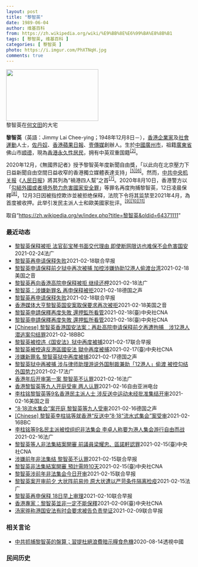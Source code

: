 ```yaml
---
layout: post
title: "黎智英"
date: 1989-06-04
author: 维基百科
from: https://zh.wikipedia.org/wiki/%E9%BB%8E%E6%99%BA%E8%8B%B1
tags: [ 黎智英, 维基百科 ]
categories: [ 黎智英 ]
photo: https://i.imgur.com/PhXTNqH.jpg
comments: true
---
```

<div class="mw-parser-output"><div id="noteTA-3146cf78" class="noteTA"><div class="noteTA-group"><div data-noteta-group-source="module" data-noteta-group="IT"></div></div><div class="noteTA-local"><div data-noteta-code="zh:巧克力; zh-tw:巧克力; zh-hk:朱古力; zh-cn:巧克力;"></div><div data-noteta-code="zh-tw:黑道; zh-hk:黑社會; zh-cn:黑社会;"></div><div data-noteta-code="zh-tw:飯店; zh-hk:酒店; zh-cn:饭店;"></div><div data-noteta-code="zh-tw:伍佛維茲; zh-hk:沃夫維茲 ;zh-cn:沃尔福威茨;"></div></div></div>

<div class="thumb tright"><div class="thumbinner" style="width:252px;"><a href="/wiki/File:Jimmy_Lai_Chee-ying_home_in_Ho_Man_Tin_20200418.png" class="image"><img alt="" src="//upload.wikimedia.org/wikipedia/commons/thumb/9/9f/Jimmy_Lai_Chee-ying_home_in_Ho_Man_Tin_20200418.png/250px-Jimmy_Lai_Chee-ying_home_in_Ho_Man_Tin_20200418.png" decoding="async" width="250" height="140" class="thumbimage" srcset="//upload.wikimedia.org/wikipedia/commons/thumb/9/9f/Jimmy_Lai_Chee-ying_home_in_Ho_Man_Tin_20200418.png/375px-Jimmy_Lai_Chee-ying_home_in_Ho_Man_Tin_20200418.png 1.5x, //upload.wikimedia.org/wikipedia/commons/thumb/9/9f/Jimmy_Lai_Chee-ying_home_in_Ho_Man_Tin_20200418.png/500px-Jimmy_Lai_Chee-ying_home_in_Ho_Man_Tin_20200418.png 2x" data-file-width="861" data-file-height="481"></a>  <div class="thumbcaption"><div class="magnify"><a href="/wiki/File:Jimmy_Lai_Chee-ying_home_in_Ho_Man_Tin_20200418.png" class="internal" title="放大"></a></div>黎智英在<a href="/wiki/%E4%BD%95%E6%96%87%E7%94%B0" title="何文田">何文田</a>的大宅</div></div></div>
<p><b>黎智英</b>（英語：<span lang="en">Jimmy Lai Chee-ying</span>；1948年12月8日<span class="useeditintro" title="Template:BLP editintro">－</span>），<a href="/wiki/%E9%A6%99%E6%B8%AF" title="香港">香港</a><a href="/wiki/%E4%BC%81%E4%B8%9A%E5%AE%B6" title="企业家">企業家</a>及<a href="/wiki/%E7%A4%BE%E6%9C%83%E9%81%8B%E5%8B%95" title="社會運動">社會運動</a>人士，<a href="/wiki/%E4%BD%90%E4%B8%B9%E5%A5%B4" title="佐丹奴">佐丹奴</a>、<a href="/wiki/%E8%98%8B%E6%9E%9C%E6%97%A5%E5%A0%B1_(%E9%A6%99%E6%B8%AF)" title="蘋果日報 (香港)">香港蘋果日報</a>、<a href="/wiki/%E5%A3%B9%E5%82%B3%E5%AA%92" title="壹傳媒">壹傳媒</a>創辦人。生於<a href="/wiki/%E4%B8%AD%E8%8F%AF%E6%B0%91%E5%9C%8B_(%E5%A4%A7%E9%99%B8%E6%99%82%E6%9C%9F)" class="mw-redirect" title="中華民國 (大陸時期)">中國</a><a href="/wiki/%E5%BB%A3%E5%B7%9E%E5%B8%82_(%E4%B8%AD%E8%8F%AF%E6%B0%91%E5%9C%8B)" title="廣州市 (中華民國)">廣州市</a>，祖籍<a href="/wiki/%E5%BB%A3%E6%9D%B1%E7%9C%81_(%E4%B8%AD%E8%8F%AF%E6%B0%91%E5%9C%8B)" title="廣東省 (中華民國)">廣東省</a>佛山市<a href="/wiki/%E9%A1%BA%E5%BE%B7" class="mw-redirect" title="顺德">顺德</a>，現為<a href="/wiki/%E9%A6%99%E6%B8%AF%E5%B1%85%E6%B0%91#永久性居民" title="香港居民">香港永久性居民</a>，拥有中英双重国籍<sup id="cite_ref-a1_3-2" class="reference"><a href="#cite_note-a1-3">[2]</a></sup>。
</p><p>2020年12月，《無國界記者》授予黎智英年度新聞自由獎，「以此向在北京壓力下日益新聞自由空間日益收窄的香港獨立媒體表達支持」<sup id="cite_ref-7" class="reference"><a href="#cite_note-7">[5]</a></sup><sup id="cite_ref-8" class="reference"><a href="#cite_note-8">[6]</a></sup>。然而，<a href="/wiki/%E4%B8%AD%E5%85%B1%E4%B8%AD%E5%A4%AE%E6%9C%BA%E5%85%B3%E6%8A%A5" title="中共中央机关报">中共中央机关报</a>《<a href="/wiki/%E4%BA%BA%E6%B0%91%E6%97%A5%E6%8A%A5" title="人民日报">人民日报</a>》將其列為“禍港四人幫”之首<sup id="cite_ref-9" class="reference"><a href="#cite_note-9">[7]</a></sup>。2020年8月10日，香港警方以「<a href="/wiki/%E4%B8%AD%E8%8F%AF%E4%BA%BA%E6%B0%91%E5%85%B1%E5%92%8C%E5%9C%8B%E9%A6%99%E6%B8%AF%E7%89%B9%E5%88%A5%E8%A1%8C%E6%94%BF%E5%8D%80%E7%B6%AD%E8%AD%B7%E5%9C%8B%E5%AE%B6%E5%AE%89%E5%85%A8%E6%B3%95" title="中華人民共和國香港特別行政區維護國家安全法">勾結外國或者境外勢力危害國家安全罪</a>」等罪名再度拘捕黎智英，12日凌晨保釋<sup id="cite_ref-10" class="reference"><a href="#cite_note-10">[8]</a></sup>，12月3日因被指控欺诈並被拒绝保释，法院下令将其监禁至2021年4月，為首度被收押。此举引发民主派人士和歐美國家批评。<sup id="cite_ref-11" class="reference"><a href="#cite_note-11">[9]</a></sup><sup id="cite_ref-12" class="reference"><a href="#cite_note-12">[10]</a></sup><sup id="cite_ref-over100_13-0" class="reference"><a href="#cite_note-over100-13">[11]</a></sup>
</p>
</div><noscript><img src="//zh.wikipedia.org/wiki/Special:CentralAutoLogin/start?type=1x1" alt="" title="" width="1" height="1" style="border: none; position: absolute;"></noscript>
<div class="printfooter">取自“<a dir="ltr" href="https://zh.wikipedia.org/w/index.php?title=黎智英&amp;oldid=64371111">https://zh.wikipedia.org/w/index.php?title=黎智英&amp;oldid=64371111</a>”</div><div id="recent-news"><h3>最近动态</h3><ul><li><a href="https://nodebe4.github.io/waimei/2021-02-24/%E9%BB%8E%E6%99%BA%E8%8B%B1%E4%BF%9D%E9%87%8A%E8%A2%AB%E6%8B%92-%E6%B3%95%E5%AE%98%E5%BD%AD%E5%AE%9D%E7%90%B4%E4%B9%A6%E9%9D%A2%E4%BA%A4%E4%BB%A3%E7%90%86%E7%94%B1-%E5%8D%B3%E4%BD%BF%E6%96%AD%E7%BD%91%E9%99%90%E8%AE%BF%E4%B9%9F%E9%9A%BE%E4%BF%9D%E4%B8%8D%E4%BC%9A%E5%8D%B1%E5%AE%B3%E5%9B%BD%E5%AE%89" title="黎智英保释被拒 法官彭宝琴书面交代理由 即使断网限访也难保不会危害国安—— 24/02/2021 - 09:22 一传媒创办人黎智英去年12月被控勾结外国势力，在裁判法院遭下令还柙，及后获高等法...">黎智英保释被拒 法官彭宝琴书面交代理由 即使断网限访也难保不会危害国安</a><time>2021-02-24</time><a class="tag">法广</a></li>
<li><a href="https://nodebe4.github.io/waimei/2021-02-18/%E9%BB%8E%E6%99%BA%E8%8B%B1%E5%86%8D%E7%94%B3%E8%AF%B7%E4%BF%9D%E9%87%8A%E5%A4%B1%E8%B4%A5" title="黎智英再申请保释失败—— 香港壹传媒创办人黎智英今天（18日）再到法院提出保释申请，但不被法官批准，黎智英继续被还押。 据香港《明报》报道，黎智英就欺诈罪，以及违反《香港国安法》的案件提出保释申...">黎智英再申请保释失败</a><time>2021-02-18</time><a class="tag">联合早报</a></li>
<li><a href="https://nodebe4.github.io/waimei/2021-02-18/%E9%BB%8E%E6%99%BA%E8%8B%B1%E7%94%B3%E8%AF%B7%E4%BF%9D%E9%87%8A%E5%89%8D%E5%A4%95%E7%8B%B1%E4%B8%AD%E5%86%8D%E6%AC%A1%E8%A2%AB%E6%8D%95-%E5%8A%A0%E6%8E%A7%E6%B6%89%E5%AB%8C%E5%8D%8F%E5%8A%A912%E6%B8%AF%E4%BA%BA%E5%81%B7%E6%B8%A1%E5%8F%B0%E6%B9%BE" title="黎智英申请保释前夕狱中再次被捕 加控涉嫌协助12港人偷渡台湾—— Thu, 18 Feb 2021 18:34:57 GMT 香港壹传媒创办人黎智英被控《港区国安法》”勾结罪”等罪名，2月18日...">黎智英申请保释前夕狱中再次被捕 加控涉嫌协助12港人偷渡台湾</a><time>2021-02-18</time><a class="tag">美国之音</a></li>
<li><a href="https://nodebe4.github.io/waimei/2021-02-18/%E9%BB%8E%E6%99%BA%E8%8B%B1%E5%86%8D%E5%90%91%E9%A6%99%E6%B8%AF%E9%AB%98%E9%99%A2%E7%94%B3%E4%BF%9D%E9%87%8A%E8%A2%AB%E6%8B%92-%E7%BB%A7%E7%BB%AD%E8%BF%98%E6%9F%99" title="黎智英再向香港高院申保释被拒 继续还柙—— 18/02/2021 - 15:25 香港壹传媒创办人黎智英被指违反《港区国安法》，去年12月23日获香港高等法院指定法官李运腾批准保释，港府律政司后...">黎智英再向香港高院申保释被拒 继续还柙</a><time>2021-02-18</time><a class="tag">法广</a></li>
<li><a href="https://nodebe4.github.io/waimei/2021-02-18/%E9%BB%8E%E6%99%BA%E8%8B%B1-%E6%B6%89%E5%AB%8C%E6%96%B0%E7%BD%AA%E5%90%8D-%E5%86%8D%E7%94%B3%E4%BF%9D%E9%87%8A%E8%A2%AB%E6%8B%92" title="黎智英：涉嫌新罪名 再申保释被拒—— 洪沙 （综合报道）2021-02-18T14:10:57.610Z 壹传媒创办人黎智英 （德国之声中文网）据《明报》等港媒报道，壹传媒创办人黎智英2月18日...">黎智英：涉嫌新罪名 再申保释被拒</a><time>2021-02-18</time><a class="tag">德国之声</a></li>
<li><a href="https://nodebe4.github.io/waimei/2021-02-18/%E9%BB%8E%E6%99%BA%E8%8B%B1%E5%86%8D%E7%94%B3%E8%AF%B7%E4%BF%9D%E9%87%8A%E5%A4%B1%E8%B4%A5" title="黎智英再申请保释失败—— 香港壹传媒创办人黎智英今天（18日）再到法院提出保释申请，但不被法官批准，黎智英继续被还押。 据香港《明报》报道，黎智英就欺诈罪，以及违反《香港国安法》的案件提出保释申...">黎智英再申请保释失败</a><time>2021-02-18</time><a class="tag">联合早报</a></li>
<li><a href="https://nodebe4.github.io/waimei/2021-02-18/%E9%A6%99%E6%B8%AF%E5%AA%92%E4%BD%93%E5%A4%A7%E4%BA%A8%E9%BB%8E%E6%99%BA%E8%8B%B1%E5%9B%BD%E5%AE%89%E6%A1%88%E5%8F%96%E4%BF%9D%E8%A6%81%E6%B1%82%E5%86%8D%E6%AC%A1%E8%A2%AB%E6%8B%92" title="香港媒体大亨黎智英国安案取保要求再次被拒—— Thu, 18 Feb 2021 11:04:39 GMT 香港壹傳媒創辦人黎智英2021年2月9日離開終審法院（路透社照片） 香港高等法院星期四（...">香港媒体大亨黎智英国安案取保要求再次被拒</a><time>2021-02-18</time><a class="tag">美国之音</a></li>
<li><a href="https://nodebe4.github.io/waimei/2021-02-18/%E9%BB%8E%E6%99%BA%E8%8B%B1%E7%94%B3%E8%AB%8B%E4%BF%9D%E9%87%8B%E5%86%8D%E5%BA%A6%E5%A4%B1%E6%95%97-%E9%82%84%E6%8A%BC%E7%9B%A3%E6%89%80%E7%9C%8B%E7%AE%A1" title="黎智英申請保釋再度失敗 還押監所看管—— 香港壹傳媒集團創辦人黎智英（右）先前因涉嫌詐欺及違反港區維護國安法被警方逮捕，之後被起訴，期間一直被扣押。（圖取自立場新聞） （中央社記者張謙香港18日...">黎智英申請保釋再度失敗 還押監所看管</a><time>2021-02-18</time><a class="tag">(臺)中央社CNA</a></li>
<li><a href="https://nodebe4.github.io/waimei/2021-02-18/%E9%BB%8E%E6%99%BA%E8%8B%B1%E7%94%B3%E8%AB%8B%E4%BF%9D%E9%87%8B%E5%86%8D%E5%BA%A6%E5%A4%B1%E6%95%97-%E9%82%84%E6%8A%BC%E7%9B%A3%E6%89%80%E7%9C%8B%E7%AE%A1" title="黎智英申請保釋再度失敗 還押監所看管—— （中央社記者張謙香港18日電）香港壹傳媒集團創辦人黎智英先前因涉嫌詐欺及違反港區維護國安法被警方逮捕，之後被起訴，期間一直被扣押。他今天向法庭申請保釋再...">黎智英申請保釋再度失敗  還押監所看管</a><time>2021-02-18</time><a class="tag">(臺)中央社CNA</a></li>
<li><a href="https://nodebe4.github.io/waimei/2021-02-18/Chinese-%E9%BB%8E%E6%99%BA%E8%8B%B1%E9%A6%99%E6%B8%AF%E5%9B%BD%E5%AE%89%E6%B3%95%E6%A1%88-%E5%86%8D%E8%B5%B4%E9%AB%98%E9%99%A2%E7%94%B3%E8%AF%B7%E4%BF%9D%E9%87%8A%E5%89%8D%E5%A4%95%E5%86%8D%E9%81%AD%E6%8B%98%E6%8D%95-%E6%B6%8912%E6%B8%AF%E4%BA%BA%E6%BD%9C%E9%80%83%E6%A1%88%E5%8B%BE%E7%BB%93%E7%BD%AA" title="[Chinese] 黎智英香港国安法案：再赴高院申请保释前夕再遭拘捕　涉12港人潜逃案勾结罪—— 黎智英香港国安法案：再赴高院申请保释前夕再遭拘捕　涉12港人潜逃案勾结罪 54 分钟前 图像来源...">[Chinese] 黎智英香港国安法案：再赴高院申请保释前夕再遭拘捕　涉12港人潜逃案勾结罪</a><time>2021-02-18</time><a class="tag">BBC</a></li>
<li><a href="https://nodebe4.github.io/waimei/2021-02-17/%E9%BB%8E%E6%99%BA%E8%8B%B1%E8%A2%AB%E6%8E%A7%E8%BF%9D-%E5%9B%BD%E5%AE%89%E6%B3%95-%E7%8B%B1%E4%B8%AD%E5%86%8D%E5%BA%A6%E8%A2%AB%E6%8D%95" title="黎智英被控违《国安法》狱中再度被捕—— 香港壹传媒集团创办人黎智英因违反《香港国安法》，前天（16日）据报在已被羁押的情况下再度被警方拘捕，罪名是涉嫌“串谋勾结外国或者境外势力危害国家安全”及“...">黎智英被控违《国安法》狱中再度被捕</a><time>2021-02-17</time><a class="tag">联合早报</a></li>
<li><a href="https://nodebe4.github.io/waimei/2021-02-17/%E9%BB%8E%E6%99%BA%E8%8B%B1%E8%A2%AB%E6%8E%A7%E9%81%95%E5%8F%8D%E6%B8%AF%E5%8D%80%E5%9C%8B%E5%AE%89%E6%B3%95-%E7%8D%84%E4%B8%AD%E5%86%8D%E5%BA%A6%E8%A2%AB%E6%8D%95" title="黎智英被控違反港區國安法 獄中再度被捕—— （中央社記者張謙香港17日電）據報導，香港壹傳媒集團創辦人黎智英因違反「港區國安法」，16日在已被羈押的情況下再度被港警拘捕，罪名則是涉嫌「串謀勾結外...">黎智英被控違反港區國安法 獄中再度被捕</a><time>2021-02-17</time><a class="tag">(臺)中央社CNA</a></li>
<li><a href="https://nodebe4.github.io/waimei/2021-02-17/%E6%B6%89%E5%AB%8C%E6%96%B0%E7%BD%AA%E5%90%8D-%E9%BB%8E%E6%99%BA%E8%8B%B1%E7%8B%B1%E4%B8%AD%E5%86%8D%E5%BA%A6%E8%A2%AB%E6%8D%95" title="涉嫌新罪名 黎智英狱中再度被捕—— 洪沙 （综合报道）2021-02-17T14:43:00.062Z 壹传媒创办人黎智英 （德国之声中文网）据香港《明报》报道，昨天（2月16日），香港警方在狱...">涉嫌新罪名 黎智英狱中再度被捕</a><time>2021-02-17</time><a class="tag">德国之声</a></li>
<li><a href="https://nodebe4.github.io/waimei/2021-02-17/%E9%BB%8E%E6%99%BA%E8%8B%B1%E7%8B%B1%E4%B8%AD%E5%86%8D%E8%A2%AB%E6%8D%95-%E6%B6%89%E4%B8%8E%E5%BE%8B%E5%B8%88%E5%8A%A9%E7%90%86%E6%B8%B8%E8%AF%B4%E5%A4%96%E5%9B%BD%E5%88%B6%E8%A3%81%E5%85%BC%E5%8A%A9-12%E6%B8%AF%E4%BA%BA-%E5%81%B7%E6%B8%A1-%E8%A2%AB%E6%8E%A7%E5%8B%BE%E7%BB%93%E5%A4%96%E5%9B%BD%E5%8A%BF%E5%8A%9B" title="黎智英狱中再被捕 涉与律师助理游说外国制裁兼助「12港人」偷渡 被控勾结外国势力—— 17/02/2021 - 12:44 一名律师楼助理涉嫌与壹传媒人创办人黎智英等人进行众筹和国际游说，谋求制...">黎智英狱中再被捕 涉与律师助理游说外国制裁兼助「12港人」偷渡 被控勾结外国势力</a><time>2021-02-17</time><a class="tag">法广</a></li>
<li><a href="https://nodebe4.github.io/waimei/2021-02-16/%E9%A6%99%E6%B8%AF%E5%B9%B4%E5%90%8E%E5%BC%80%E5%AE%A1%E7%AC%AC%E4%B8%80%E6%A1%88-%E9%BB%8E%E6%99%BA%E8%8B%B1%E4%B8%8D%E8%AE%A4%E7%BD%AA" title="香港年后开审第一案 黎智英不认罪—— 17/02/2021 - 00:26 香港春节假期后开审的第一案，是九名民主派人士参与2019年反送中运动“八一八流水式集会”，他们被指控组织未经批准的集结...">香港年后开审第一案 黎智英不认罪</a><time>2021-02-16</time><a class="tag">法广</a></li>
<li><a href="https://nodebe4.github.io/waimei/2021-02-16/%E9%A6%99%E6%B8%AF%E9%BB%8E%E6%99%BA%E8%8B%B1%E7%AD%89%E4%B9%9D%E4%BA%BA%E5%BC%80%E5%BA%AD%E5%8F%97%E5%AE%A1-%E4%B8%A4%E4%BA%BA%E8%AE%A4%E7%BD%AA" title="香港黎智英等九人开庭受审 两人认罪—— 香港壹传媒创办人黎智英、香港民主党前主席兼资深大律师李柱铭等九人涉嫌“参与或组织未经批准集结”一案星期二开审。前立法会议员区诺轩及梁耀忠认罪。 香港警方去...">香港黎智英等九人开庭受审  两人认罪</a><time>2021-02-16</time><a class="tag">自由亚洲电台</a></li>
<li><a href="https://nodebe4.github.io/waimei/2021-02-16/%E6%9D%8E%E6%9F%B1%E9%93%AD%E9%BB%8E%E6%99%BA%E8%8B%B1%E7%AD%899%E5%90%8D%E9%A6%99%E6%B8%AF%E6%B0%91%E4%B8%BB%E6%B4%BE%E4%BA%BA%E5%A3%AB-%E6%B6%89%E5%8F%8D%E9%80%81%E4%B8%AD%E8%BF%90%E5%8A%A8%E6%9C%AA%E7%BB%8F%E6%89%B9%E5%87%86%E9%9B%86%E7%BB%93%E5%BC%80%E5%AE%A1" title="李柱铭黎智英等9名香港民主派人士 涉反送中运动未经批准集结开审—— Tue, 16 Feb 2021 17:22:53 GMT 民主派前立法会议员梁国雄（左二起），李卓人，何俊仁，何秀兰，因参与...">李柱铭黎智英等9名香港民主派人士 涉反送中运动未经批准集结开审</a><time>2021-02-16</time><a class="tag">美国之音</a></li>
<li><a href="https://nodebe4.github.io/waimei/2021-02-16/8-18%E6%B5%81%E6%B0%B4%E9%9B%86%E4%BC%9A-%E6%A1%88%E5%BC%80%E5%BA%AD-%E9%BB%8E%E6%99%BA%E8%8B%B1%E7%AD%89%E4%B9%9D%E4%BA%BA%E5%8F%97%E5%AE%A1" title="“8·18流水集会”案开庭&nbsp;黎智英等九人受审—— 叶宣（综合报道）2021-02-16T11:35:16.522Z （德国之声中文网）周二（2月16日）开审的案件，围绕2019年8月18日香港民...">“8·18流水集会”案开庭 黎智英等九人受审</a><time>2021-02-16</time><a class="tag">德国之声</a></li>
<li><a href="https://nodebe4.github.io/waimei/2021-02-16/Chinese-%E9%BB%8E%E6%99%BA%E8%8B%B1%E6%9D%8E%E6%9F%B1%E9%93%AD%E7%AD%89%E5%B0%B1%E9%A6%99%E6%B8%AF-%E5%8F%8D%E9%80%81%E4%B8%AD-8-18-%E6%B5%81%E6%B0%B4%E5%BC%8F%E9%9B%86%E4%BC%9A-%E6%A1%88%E5%8F%97%E5%AE%A1" title="[Chinese] 黎智英李柱铭等就香港“反送中”8·18“流水式集会”案受审—— 黎智英李柱铭等就香港“反送中”8·18“流水式集会”案受审 20 分钟前 &amp;lt;img srcset...">[Chinese] 黎智英李柱铭等就香港“反送中”8·18“流水式集会”案受审</a><time>2021-02-16</time><a class="tag">BBC</a></li>
<li><a href="https://nodebe4.github.io/waimei/2021-02-16/%E6%9D%8E%E6%9F%B1%E9%93%AD%E7%AD%899%E5%90%8D%E6%B0%91%E4%B8%BB%E6%B4%BE%E8%A2%AB%E6%8E%A7%E7%BB%84%E7%BB%87%E9%9D%9E%E6%B3%95%E9%9B%86%E4%BC%9A-%E6%9D%8E%E5%8D%93%E4%BA%BA%E7%A7%B0%E8%A6%81%E4%B8%BA%E6%B8%AF%E4%BA%BA%E9%9B%86%E4%BC%9A%E6%B8%B8%E8%A1%8C%E8%87%AA%E7%94%B1%E8%80%8C%E6%88%98" title="李柱铭等9名民主派被控组织非法集会 李卓人称要为港人集会游行自由而战—— 16/02/2021 - 08:06 壹传媒集团创办人黎智英和民主党前主席李柱铭、何俊仁等九名民主派领军人士因前年的「8...">李柱铭等9名民主派被控组织非法集会 李卓人称要为港人集会游行自由而战</a><time>2021-02-16</time><a class="tag">法广</a></li>
<li><a href="https://nodebe4.github.io/waimei/2021-02-15/%E9%BB%8E%E6%99%BA%E8%8B%B1%E7%AD%89%E4%BA%BA%E9%9D%9E%E6%B3%95%E9%9B%86%E7%B5%90%E6%A1%88%E9%96%8B%E5%AF%A9-%E5%89%8D%E8%AD%B0%E5%93%A1%E6%A2%81%E8%80%80%E5%BF%A0-%E5%8D%80%E8%AB%BE%E8%BB%92%E8%AA%8D%E7%BD%AA" title="黎智英等人非法集結案開審 前議員梁耀忠、區諾軒認罪—— 香港壹傳媒集團創辦人黎智英（右）等9人涉非法集結案16日早上開審，據報導，前立法會議員梁耀忠和區諾軒在庭上認罪，黎智英等其他7人不認罪。（...">黎智英等人非法集結案開審 前議員梁耀忠、區諾軒認罪</a><time>2021-02-15</time><a class="tag">(臺)中央社CNA</a></li>
<li><a href="https://nodebe4.github.io/waimei/2021-02-15/%E6%B6%89%E5%AB%8C%E5%89%8D%E5%B9%B4%E9%9D%9E%E6%B3%95%E9%9B%86%E7%BB%93-%E9%BB%8E%E6%99%BA%E8%8B%B1%E4%B8%8D%E8%AE%A4%E7%BD%AA" title="涉嫌前年非法集结 黎智英不认罪—— 壹传媒创始人黎智英与八名民主派人士被控于前年8月18日参与及组织民阵集会的未经批准集结，今天（16日）上午在西九龙裁判法院开审。 据《星岛日报》报道，九人中仅...">涉嫌前年非法集结 黎智英不认罪</a><time>2021-02-15</time><a class="tag">联合早报</a></li>
<li><a href="https://nodebe4.github.io/waimei/2021-02-15/%E9%BB%8E%E6%99%BA%E8%8B%B1%E9%9D%9E%E6%B3%95%E9%9B%86%E7%B5%90%E6%A1%88%E9%96%8B%E5%AF%A9-%E9%A0%90%E8%A8%88%E9%9C%80%E6%99%8210%E5%A4%A9" title="黎智英非法集結案開審 預計需時10天—— （中央社記者張謙香港16日電）香港壹傳媒集團創辦人黎智英等9名泛民主派人士涉嫌於2019年參與、組織或煽惑參與未經批准集結，案件今早審訊，預料需時10天...">黎智英非法集結案開審 預計需時10天</a><time>2021-02-15</time><a class="tag">(臺)中央社CNA</a></li>
<li><a href="https://nodebe4.github.io/waimei/2021-02-15/%E9%BB%8E%E6%99%BA%E8%8B%B1%E6%B6%89%E5%89%8D%E5%B9%B4%E9%9D%9E%E6%B3%95%E9%9B%86%E4%BC%9A%E4%BB%8A%E6%97%A5%E5%BC%80%E5%AE%A1" title="黎智英涉前年非法集会今日开审—— 壹传媒创始人黎智英涉前年8月18日参与民阵集会的案件今早（16日）在香港西九龙裁判法院开审。控辩双方将就公众集会是否须先获得警方批准、展开法律争拗，整个聆讯估计...">黎智英涉前年非法集会今日开审</a><time>2021-02-15</time><a class="tag">联合早报</a></li>
<li><a href="https://nodebe4.github.io/waimei/2021-02-15/%E9%BB%8E%E6%99%BA%E8%8B%B1%E6%A1%88%E5%BC%80%E5%AE%A1%E5%89%8D%E5%A4%95-%E5%A4%A7%E7%8A%B6%E9%98%B5%E5%89%8D%E6%98%93%E5%B8%85-%E5%8E%9F%E5%A4%A7%E7%8A%B6%E9%81%AD%E4%BB%A5%E4%B8%A5%E8%8B%9B%E6%9D%A1%E4%BB%B6%E9%9A%94%E7%A6%BB%E6%A3%80%E7%96%AB" title="黎智英案开审前夕 大状阵前易帅 原大状遭以严苛条件隔离检疫—— 15/02/2021 - 11:22 包括壹集团创办人黎智英在内的九名民主派领军人物的参与和组织非法集会案明(16日)天开审，但代...">黎智英案开审前夕 大状阵前易帅 原大状遭以严苛条件隔离检疫</a><time>2021-02-15</time><a class="tag">法广</a></li>
<li><a href="https://nodebe4.github.io/waimei/2021-02-10/%E9%BB%8E%E6%99%BA%E8%8B%B1%E5%86%8D%E7%94%B3%E4%BF%9D%E9%87%8A-18%E6%97%A5%E6%97%A9%E4%B8%8A%E5%AE%A1%E7%90%86" title="黎智英再申保释 18日早上审理—— 香港终审法院周二（9日）拒绝黎智英此前的保释后，黎智英昨天（10日）再次向高院提出保释申请。图为黎智英周二抵达香港终审法院时照片。（路透社） 壹传媒创办人黎智...">黎智英再申保释 18日早上审理</a><time>2021-02-10</time><a class="tag">联合早报</a></li>
<li><a href="https://nodebe4.github.io/waimei/2021-02-09/%E9%A6%99%E6%B8%AF%E5%B0%88%E5%AE%B6-%E9%BB%8E%E6%99%BA%E8%8B%B1%E4%B8%A6%E9%9D%9E%E4%B8%80%E5%AE%9A%E4%B8%8D%E8%83%BD%E4%BF%9D%E9%87%8B" title="香港專家：黎智英並非一定不能保釋—— （中央社記者張謙香港10日電）香港終審法院昨天推翻壹傳媒集團創辦人黎智英稍早前獲准保釋的裁決。此事引起廣泛討論，有專家今天說，終院的判決有其合理性，但黎智英...">香港專家：黎智英並非一定不能保釋</a><time>2021-02-09</time><a class="tag">(臺)中央社CNA</a></li>
<li><a href="https://nodebe4.github.io/waimei/2021-02-09/%E6%B1%A4%E5%AE%B6%E9%AA%85%E7%A7%B0%E6%B8%AF%E5%9B%BD%E5%AE%89%E6%B3%95%E6%9C%89%E6%97%B6%E4%BC%9A%E8%A6%81%E6%B1%82%E8%A2%AB%E5%91%8A%E8%B4%9F%E8%B4%A3%E4%B8%BE%E8%AF%81" title="汤家骅称港国安法有时会要求被告负责举证—— 香港壹传媒集团创办人黎智英被控违反《香港国安法》的案件，终审法院昨裁定律政司就黎智英保释的上诉得直，裁决指国安法第42条对保释的门槛，较一般法例严格得...">汤家骅称港国安法有时会要求被告负责举证</a><time>2021-02-09</time><a class="tag">联合早报</a></li>
</ul></div><div id="open-opinion"><h3>相关言论</h3><ul><li><a href="https://nodebe4.github.io/opinion/2020-08-14/%E4%B8%AD%E5%85%B1%E6%8A%93%E6%8D%95%E9%BB%8E%E6%99%BA%E8%8B%B1%E7%9A%84%E7%9B%A4%E7%AE%97-%E7%BF%92%E6%8F%90%E6%9D%9C%E7%B5%95%E6%B5%AA%E8%B2%BB%E6%9A%97%E7%A4%BA%E7%B3%A7%E9%A3%9F%E5%8D%B1%E6%A9%9F/" title="透視中國">中共抓捕黎智英的盤算；習提杜絕浪費暗示糧食危機</a><time>2020-08-14</time><a class="tag">透視中國</a></li>
</ul></div><div id="mjls-record"><h3>民间历史</h3><ul></ul></div>